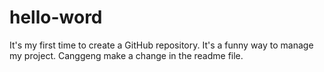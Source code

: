 # hello-word
It's my first time to create a GitHub repository. It's a funny way to manage my project.
Canggeng make a change in the readme file.

